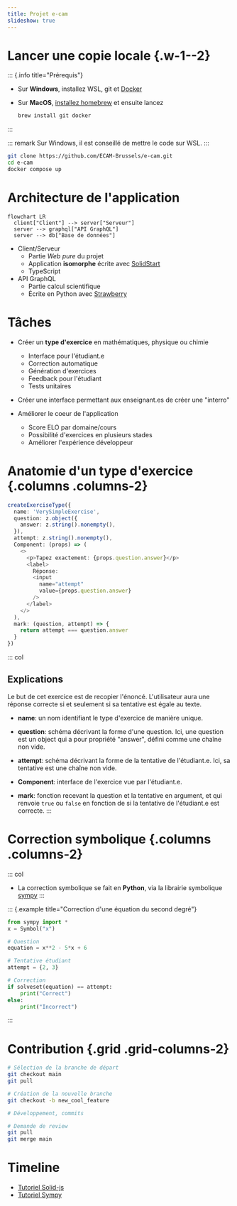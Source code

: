 ```yaml
---
title: Projet e-cam
slideshow: true
---
```


# Lancer une copie locale {.w-1--2}

::: {.info title="Prérequis"}
- Sur **Windows**, installez WSL, git et [Docker](https://docker.com)
- Sur **MacOS**, [installez homebrew](https://brew.sh/) et ensuite lancez

  ~~~bash
  brew install git docker
  ~~~
:::

::: remark
Sur Windows,
il est conseillé de mettre le code sur WSL.
:::

~~~ bash
git clone https://github.com/ECAM-Brussels/e-cam.git
cd e-cam
docker compose up
~~~

# Architecture de l'application

~~~ mermaid
flowchart LR
  client["Client"] --> server["Serveur"]
  server --> graphql["API GraphQL"]
  server --> db["Base de données"]
~~~

- Client/Serveur
  - Partie *Web pure* du projet
  - Application **isomorphe** écrite avec [SolidStart](https://docs.solidjs.com/solid-start/)
  - TypeScript
- API GraphQL
  - Partie calcul scientifique
  - Écrite en Python avec [Strawberry](https://strawberry.rocks)

# Tâches

- Créer un **type d'exercice** en mathématiques, physique ou chimie
  - Interface pour l'étudiant.e
  - Correction automatique
  - Génération d'exercices
  - Feedback pour l'étudiant
  - Tests unitaires

- Créer une interface permettant aux enseignant.es de créer une "interro"

- Améliorer le coeur de l'application
  - Score ELO par domaine/cours
  - Possibilité d'exercices en plusieurs stades
  - Améliorer l'expérience développeur

# Anatomie d'un type d'exercice {.columns .columns-2}

~~~ typescript
createExerciseType({
  name: 'VerySimpleExercise',
  question: z.object({
    answer: z.string().nonempty(),
  }),
  attempt: z.string().nonempty(),
  Component: (props) => (
    <>
      <p>Tapez exactement: {props.question.answer}</p>
      <label>
        Réponse:
        <input
          name="attempt"
          value={props.question.answer}
        />
      </label>
    </>
  ),
  mark: (question, attempt) => {
    return attempt === question.answer
  }
})
~~~

::: col
## Explications

Le but de cet exercice est de recopier l'énoncé.
L'utilisateur aura une réponse correcte
si et seulement si sa tentative est égale au texte.

- **name**: un nom identifiant le type d'exercice de manière unique.

- **question**: schéma décrivant la forme d'une question.
  Ici, une question est un object qui a pour propriété "answer",
  défini comme une chaîne non vide.

- **attempt**: schéma décrivant la forme de la tentative de l'étudiant.e.
  Ici, sa tentative est une chaîne non vide.

- **Component**: interface de l'exercice vue par l'étudiant.e.

- **mark**: fonction recevant la question et la tentative en argument,
  et qui renvoie `true` ou `false`
  en fonction de si la tentative de l'étudiant.e est correcte.
:::

# Correction symbolique {.columns .columns-2}

::: col
- La correction symbolique se fait en **Python**,
  via la librairie symbolique [sympy](https://sympy.org)
:::

::: {.example title="Correction d'une équation du second degré"}
~~~ python {.run}
from sympy import *
x = Symbol("x")

# Question
equation = x**2 - 5*x + 6

# Tentative étudiant
attempt = {2, 3}

# Correction
if solveset(equation) == attempt:
    print("Correct")
else:
    print("Incorrect")
~~~
:::

# Contribution {.grid .grid-columns-2}

~~~ bash
# Sélection de la branche de départ
git checkout main
git pull

# Création de la nouvelle branche
git checkout -b new_cool_feature

# Développement, commits

# Demande de review
git pull
git merge main
~~~

# Timeline

- [Tutoriel Solid-js](https://www.solidjs.com/tutorial/introduction_basics)
- [Tutoriel Sympy](https://docs.sympy.org/latest/tutorials/intro-tutorial/index.html)
